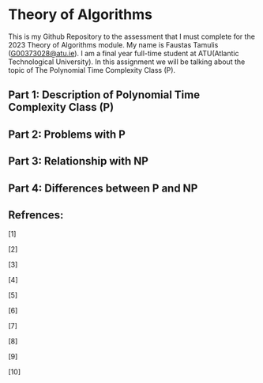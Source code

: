 # Theory of Algorithms 
This is my Github Repository to the assessment that I must complete for the 2023 Theory of Algorithms module. My name is Faustas Tamulis (G00373028@atu.ie). I am a final year full-time student at ATU(Atlantic Technological University). In this assignment we will be talking about the topic of The Polynomial Time
Complexity Class (P).

## Part 1: Description of Polynomial Time Complexity Class (P)
## Part 2: Problems with P
## Part 3: Relationship with NP
## Part 4: Differences between P and NP


## Refrences:
[1] 

[2] 

[3] 

[4] 

[5] 

[6] 

[7] 

[8] 

[9] 

[10] 
